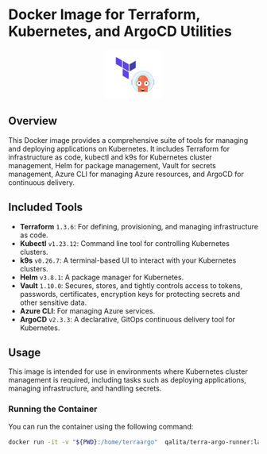 # Docker Image for Terraform, Kubernetes, and ArgoCD Utilities

<p align="center">
  <img src="Terra_Argo.png" alt="Terra Argo icon" height="100">
</p>

## Overview
This Docker image provides a comprehensive suite of tools for managing and deploying applications on Kubernetes. It includes Terraform for infrastructure as code, kubectl and k9s for Kubernetes cluster management, Helm for package management, Vault for secrets management, Azure CLI for managing Azure resources, and ArgoCD for continuous delivery.

## Included Tools
- **Terraform** `1.3.6`: For defining, provisioning, and managing infrastructure as code.
- **Kubectl** `v1.23.12`: Command line tool for controlling Kubernetes clusters.
- **k9s** `v0.26.7`: A terminal-based UI to interact with your Kubernetes clusters.
- **Helm** `v3.8.1`: A package manager for Kubernetes.
- **Vault** `1.10.0`: Secures, stores, and tightly controls access to tokens, passwords, certificates, encryption keys for protecting secrets and other sensitive data.
- **Azure CLI**: For managing Azure services.
- **ArgoCD** `v2.3.3`: A declarative, GitOps continuous delivery tool for Kubernetes.

## Usage
This image is intended for use in environments where Kubernetes cluster management is required, including tasks such as deploying applications, managing infrastructure, and handling secrets.

### Running the Container
You can run the container using the following command:
```sh
docker run -it -v "${PWD}:/home/terraargo"  qalita/terra-argo-runner:latest /bin/bash
